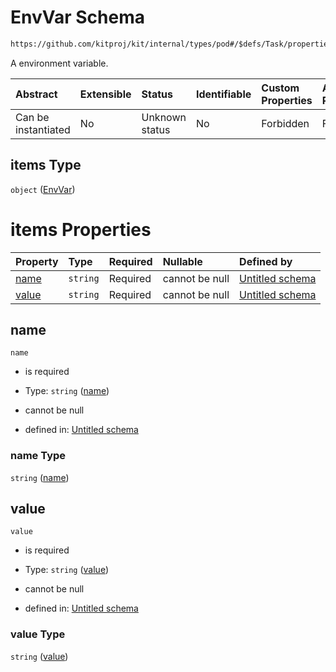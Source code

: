 # EnvVar Schema

```txt
https://github.com/kitproj/kit/internal/types/pod#/$defs/Task/properties/env/items
```

A environment variable.

| Abstract            | Extensible | Status         | Identifiable | Custom Properties | Additional Properties | Access Restrictions | Defined In                                                            |
| :------------------ | :--------- | :------------- | :----------- | :---------------- | :-------------------- | :------------------ | :-------------------------------------------------------------------- |
| Can be instantiated | No         | Unknown status | No           | Forbidden         | Forbidden             | none                | [pod.schema.json\*](../../out/pod.schema.json "open original schema") |

## items Type

`object` ([EnvVar](pod-defs-envvar.md))

# items Properties

| Property        | Type     | Required | Nullable       | Defined by                                                                                                                                |
| :-------------- | :------- | :------- | :------------- | :---------------------------------------------------------------------------------------------------------------------------------------- |
| [name](#name)   | `string` | Required | cannot be null | [Untitled schema](pod-defs-envvar-properties-name.md "https://github.com/kitproj/kit/internal/types/pod#/$defs/EnvVar/properties/name")   |
| [value](#value) | `string` | Required | cannot be null | [Untitled schema](pod-defs-envvar-properties-value.md "https://github.com/kitproj/kit/internal/types/pod#/$defs/EnvVar/properties/value") |

## name



`name`

*   is required

*   Type: `string` ([name](pod-defs-envvar-properties-name.md))

*   cannot be null

*   defined in: [Untitled schema](pod-defs-envvar-properties-name.md "https://github.com/kitproj/kit/internal/types/pod#/$defs/EnvVar/properties/name")

### name Type

`string` ([name](pod-defs-envvar-properties-name.md))

## value



`value`

*   is required

*   Type: `string` ([value](pod-defs-envvar-properties-value.md))

*   cannot be null

*   defined in: [Untitled schema](pod-defs-envvar-properties-value.md "https://github.com/kitproj/kit/internal/types/pod#/$defs/EnvVar/properties/value")

### value Type

`string` ([value](pod-defs-envvar-properties-value.md))
